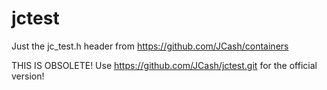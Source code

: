 # jctest

Just the jc_test.h header from https://github.com/JCash/containers

THIS IS OBSOLETE! Use https://github.com/JCash/jctest.git for the official version!
